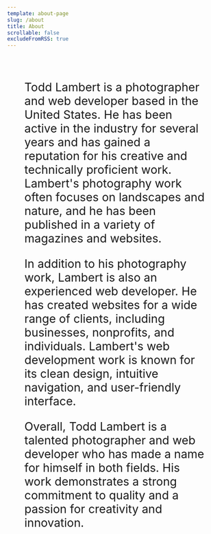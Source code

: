 ```yaml
---
template: about-page
slug: /about
title: About 
scrollable: false
excludeFromRSS: true
---
```


<div class="contentbody" style="text-align:left !important; margin-top:0; padding:2rem 8%; font-size: clamp(1.2rem, 2.8vw, 1.8rem);">


Todd Lambert is a photographer and web developer based in the United States. He has been active in the industry for several years and has gained a reputation for his creative and technically proficient work. Lambert's photography work often focuses on landscapes and nature, and he has been published in a variety of magazines and websites.

In addition to his photography work, Lambert is also an experienced web developer. He has created websites for a wide range of clients, including businesses, nonprofits, and individuals. Lambert's web development work is known for its clean design, intuitive navigation, and user-friendly interface.

Overall, Todd Lambert is a talented photographer and web developer who has made a name for himself in both fields. His work demonstrates a strong commitment to quality and a passion for creativity and innovation.
</div>